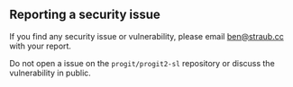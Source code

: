 ## Reporting a security issue

If you find any security issue or vulnerability, please email [ben@straub.cc](mailto:ben@straub.cc) with your report.

Do not open a issue on the `progit/progit2-sl` repository or discuss the vulnerability in public.
